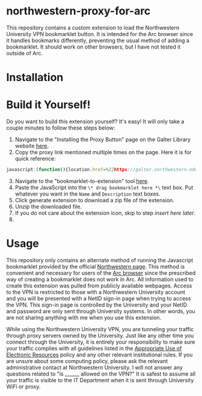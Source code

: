 # northwestern-proxy-for-arc
This repository contains a custom extension to load the Northwestern University VPN bookmarklet button. It is intended for the Arc browser since it handles bookmarks differently, preventing the usual method of adding a bookmarklet. It should work on other browsers, but I have not tested it outside of Arc.

# Installation

# Build it Yourself!
Do you want to build this extension yourself? It's easy! It will only take a couple minutes to follow these steps below:

1) Navigate to the "Installing the Proxy Button" page on the Galter Library website [here](https://galter.northwestern.edu/galterguides?url=https://libguides.galter.northwestern.edu/c.php?g%3D943466%26p%3D6800422).
2) Copy the proxy link mentioned multiple times on the page. Here it is for quick reference:
```JavaScript
javascript:(function(){location.href=%22https://galter.northwestern.edu/exit%3Furl=%22+encodeURI(location.href)})();
```
3) Navigate to the "bookmarklet-to-extension" tool [here](https://sandbox.self.li/bookmarklet-to-extension/).
4) Paste the JavaScript into the `\* drag bookmarklet here *\` text box. Put whatever you want in the `Name` and `Description` text boxes. 
5) Click generate extension to download a zip file of the extension.
6) Unzip the downloaded file.
7) If you do not care about the extension icon, skip to step _insert here later_.
8) 



# Usage
This repository only contains an alternate method of running the Javascript bookmarklet provided by the official [Northwestern page](https://galter.northwestern.edu/galterguides?url=https://libguides.galter.northwestern.edu/c.php?g%3D943466%26p%3D6800422). This method is convenient and necessary for users of the [Arc browser](https://arc.net/) since the prescribed way of creating a bookmarklet does not work in Arc. All information used to create this extension was pulled from publicly available webpages. Access to the VPN is restricted to those with a Northwestern University account and you will be presented with a NetID sign-in page when trying to access the VPN. This sign-in page is controlled by the University and your NetID and password are only sent through University systems. In other words, you are not sharing anything with me when you use this extension. 

While using the Northwestern University VPN, you are tunneling your traffic through proxy servers owned by the University. Just like any other time you connect through the University, it is entirely your responsibility to make sure your traffic complies with all guidelines listed in the [Appropriate Use of Electronic Resources](https://policies.northwestern.edu/docs/appropriate-use-policy-final.pdf) policy and any other relevant institutional rules. If you are unsure about some computing policy, please ask the relevant administrative contact at Northwestern University. I will not answer any questions related to "is ______ allowed on the VPN?" It is safest to assume all your traffic is visible to the IT Department when it is sent through University WiFi or proxy. 
